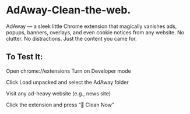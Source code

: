 # AdAway-Clean-the-web.
AdAway — a sleek little Chrome extension that magically vanishes ads, popups, banners, overlays, and even cookie notices from any website. No clutter. No distractions. Just the content you came for. 

## To Test It:

Open chrome://extensions
Turn on Developer mode

Click Load unpacked and select the AdAway folder

Visit any ad-heavy website (e.g., news site)

Click the extension and press “🧹 Clean Now”

